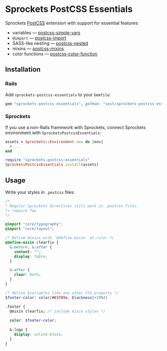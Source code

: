 # Sprockets PostCSS Essentials

Sprockets [PostCSS](https://github.com/postcss/postcss) extension with support for essential features:

* variables — [postcss-simple-vars](https://github.com/postcss/postcss-simple-vars)
* `@import` — [postcss-import](https://github.com/postcss/postcss-import)
* SASS-like nesting — [postcss-nested](https://github.com/postcss/postcss-nested)
* mixins — [postcss-mixins](https://github.com/postcss/postcss-mixins)
* color functions — [postcss-color-function](https://github.com/postcss/postcss-color-function)

## Installation

### Rails

Add `sprockets-postcss-essentials` to your `Gemfile`:

```ruby
gem "sprockets-postcss-essentials", github: "vast/sprockets-postcss-essentials"
```

### Sprockets

If you use a non-Rails framework with Sprockets, connect Sprockets environment with `SprocketsPostcssEssentials`:

```ruby
assets = Sprockets::Environment.new do |env|
  # ...
end

require "sprockets-postcss-essentials"
SprocketsPostcssEssentials.install(assets)
```

## Usage

Write your styles in `.postcss` files:

```scss
/*
* Regular Sprockets directives still work in .postcss files.
*= require foo
*/

@import "core/typography";
@import "core/layout";

/* Define mixins with `@define-mixin` at-rule: */
@define-mixin clearfix {
  &:before, &:after {
    content: "";
    display: table;
  }

  &:after {
    clear: both;
  }
}

/* define $variables like any other CSS property */
$footer-color: color(#03709a, blackness(+20%))

.footer {
  @mixin clearfix; /* include mixin styles */
  
  color: $footer-color;
  
  &-logo {
    display: inline-block;
  }
}
```
